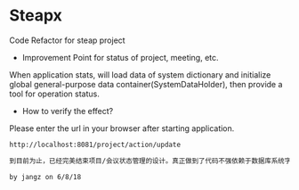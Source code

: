 # Steapx
Code Refactor for steap project

- Improvement Point for status of project, meeting, etc.

When application stats, will load data of system dictionary and initialize global general-purpose data container(SystemDataHolder),
then provide a tool for operation status.

- How to verify the effect?

Please enter the url in your browser after starting application.

```bash
http://localhost:8081/project/action/update
```



```bash
到目前为止，已经完美结束项目/会议状态管理的设计。真正做到了代码不强依赖于数据库系统字典中的数据。

by jangz on 6/8/18
```